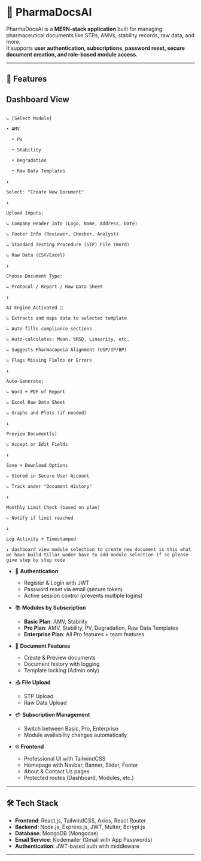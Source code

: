 # 💊 PharmaDocsAI

PharmaDocsAI is a **MERN-stack application** built for managing pharmaceutical documents like STPs, AMVs, stability records, raw data, and more.  
It supports **user authentication, subscriptions, password reset, secure document creation, and role-based module access**.

---

## 🚀 Features
## Dashboard View ##
```

↳ [Select Module]

• AMV

  • PV

  • Stability

  • Degradation

  • Raw Data Templates

↓

Select: "Create New Document"

↓

Upload Inputs:

↳ Company Header Info (Logo, Name, Address, Date)

↳ Footer Info (Reviewer, Checker, Analyst)

↳ Standard Testing Procedure (STP) File (Word)

↳ Raw Data (CSV/Excel)

↓

Choose Document Type:

↳ Protocol / Report / Raw Data Sheet

↓

AI Engine Activated 🧠

↳ Extracts and maps data to selected template

↳ Auto-fills compliance sections

↳ Auto-calculates: Mean, %RSD, Linearity, etc.

↳ Suggests Pharmacopeia Alignment (USP/IP/BP)

↳ Flags Missing Fields or Errors

↓

Auto-Generate:

↳ Word + PDF of Report

↳ Excel Raw Data Sheet

↳ Graphs and Plots (if needed)

↓

Preview Document(s)

↳ Accept or Edit Fields

↓

Save + Download Options

↳ Stored in Secure User Account

↳ Track under "Document History"

↓

Monthly Limit Check (based on plan)

↳ Notify if limit reached

↓

Log Activity + Timestamped

↓ dashboard view module selection to create new document is this what we have build tillor wodee have to add module selection if so please give step by step code

```

- 🔐 **Authentication**
  - Register & Login with JWT
  - Password reset via email (secure token)
  - Active session control (prevents multiple logins)

- 📚 **Modules by Subscription**
  - **Basic Plan**: AMV, Stability
  - **Pro Plan**: AMV, Stability, PV, Degradation, Raw Data Templates
  - **Enterprise Plan**: All Pro features + team features

- 📝 **Document Features**
  - Create & Preview documents
  - Document history with logging
  - Template locking (Admin only)

- 📤 **File Upload**
  - STP Upload
  - Raw Data Upload

- 💳 **Subscription Management**
  - Switch between Basic, Pro, Enterprise
  - Module availability changes automatically

- 🌐 **Frontend**
  - Professional UI with TailwindCSS
  - Homepage with Navbar, Banner, Slider, Footer
  - About & Contact Us pages
  - Protected routes (Dashboard, Modules, etc.)

---

## 🛠 Tech Stack

- **Frontend**: React.js, TailwindCSS, Axios, React Router
- **Backend**: Node.js, Express.js, JWT, Multer, Bcrypt.js
- **Database**: MongoDB (Mongoose)
- **Email Service**: Nodemailer (Gmail with App Passwords)
- **Authentication**: JWT-based auth with middleware

---

